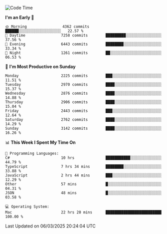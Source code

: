 <!--START_SECTION:waka-->
![Code Time](http://img.shields.io/badge/Code%20Time-4%2C888%20hrs%2034%20mins-blue)

**I'm an Early 🐤** 

```text
🌞 Morning                4362 commits        ██████░░░░░░░░░░░░░░░░░░░   22.57 % 
🌆 Daytime                7258 commits        █████████░░░░░░░░░░░░░░░░   37.56 % 
🌃 Evening                6443 commits        ████████░░░░░░░░░░░░░░░░░   33.34 % 
🌙 Night                  1261 commits        ██░░░░░░░░░░░░░░░░░░░░░░░   06.53 % 
```
📅 **I'm Most Productive on Sunday** 

```text
Monday                   2225 commits        ███░░░░░░░░░░░░░░░░░░░░░░   11.51 % 
Tuesday                  2970 commits        ████░░░░░░░░░░░░░░░░░░░░░   15.37 % 
Wednesday                2876 commits        ████░░░░░░░░░░░░░░░░░░░░░   14.88 % 
Thursday                 2906 commits        ████░░░░░░░░░░░░░░░░░░░░░   15.04 % 
Friday                   2443 commits        ███░░░░░░░░░░░░░░░░░░░░░░   12.64 % 
Saturday                 2762 commits        ████░░░░░░░░░░░░░░░░░░░░░   14.29 % 
Sunday                   3142 commits        ████░░░░░░░░░░░░░░░░░░░░░   16.26 % 
```


📊 **This Week I Spent My Time On** 

```text
💬 Programming Languages: 
C#                       10 hrs              ███████████░░░░░░░░░░░░░░   44.79 % 
TypeScript               7 hrs 34 mins       ████████░░░░░░░░░░░░░░░░░   33.88 % 
JavaScript               2 hrs 44 mins       ███░░░░░░░░░░░░░░░░░░░░░░   12.29 % 
Other                    57 mins             █░░░░░░░░░░░░░░░░░░░░░░░░   04.31 % 
JSON                     48 mins             █░░░░░░░░░░░░░░░░░░░░░░░░   03.58 % 

💻 Operating System: 
Mac                      22 hrs 20 mins      █████████████████████████   100.00 % 
```


 Last Updated on 06/03/2025 20:24:04 UTC
<!--END_SECTION:waka-->

